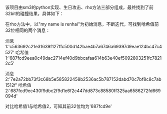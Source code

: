 该项目由sm3的python实现、生日攻击、rho方法三部分组成，最终找到了前32bit的碰撞结果，具体如下：

在rho方法中，以"my name is renhai"为初始消息，不断迭代，可找到哈希值前32位相同的两个消息：

消息1:'c563692c21e31639f127ffc500d142bae4b7a6746a69397d9eae124bc47c4527'
哈希值1:'687fcd9eea0c49dac2714ef40d9bbcafaa614b63e40ef5092803251fc78212c5'

消息2:'7e2a72bb73f3c68b5e585822458b2536ac5b787152dabd70c7bf8c8c7ab1512f'
哈希值2:'687fcd9ec430f9dbc2f9d1e6f2c447dd873c88580ff325aa6586272fd669094d'

对比哈希值1与哈希值2，可知其前32位均为'687fcd9e'
